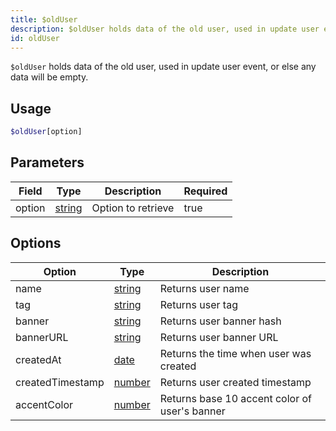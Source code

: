 ```yaml
---
title: $oldUser
description: $oldUser holds data of the old user, used in update user event, or else any data will be empty.
id: oldUser
---
```


`$oldUser` holds data of the old user, used in update user event, or else any data will be empty.

## Usage

```php
$oldUser[option]
```

## Parameters

| Field  | Type                                                                                              | Description        | Required |
| ------ | ------------------------------------------------------------------------------------------------- | ------------------ | -------- |
| option | [string](https://developer.mozilla.org/en-US/docs/Web/JavaScript/Reference/Global_Objects/String) | Option to retrieve | true     |

## Options

| Option           | Type                                                                                              | Description                                   |
| ---------------- | ------------------------------------------------------------------------------------------------- | --------------------------------------------- |
| name             | [string](https://developer.mozilla.org/en-US/docs/Web/JavaScript/Reference/Global_Objects/String) | Returns user name                             |
| tag              | [string](https://developer.mozilla.org/en-US/docs/Web/JavaScript/Reference/Global_Objects/String) | Returns user tag                              |
| banner           | [string](https://developer.mozilla.org/en-US/docs/Web/JavaScript/Reference/Global_Objects/String) | Returns user banner hash                      |
| bannerURL        | [string](https://developer.mozilla.org/en-US/docs/Web/JavaScript/Reference/Global_Objects/String) | Returns user banner URL                       |
| createdAt        | [date](https://developer.mozilla.org/en-US/docs/Web/JavaScript/Reference/Global_Objects/Date)     | Returns the time when user was created        |
| createdTimestamp | [number](https://developer.mozilla.org/en-US/docs/Web/JavaScript/Reference/Global_Objects/Number) | Returns user created timestamp                |
| accentColor      | [number](https://developer.mozilla.org/en-US/docs/Web/JavaScript/Reference/Global_Objects/Number) | Returns base 10 accent color of user's banner |
